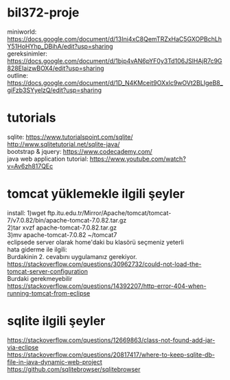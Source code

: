 # bil372-proje
miniworld:
https://docs.google.com/document/d/13Ini4xC8QemTRZxHaC5GXOPBchLhY51HoHYhp_DBihA/edit?usp=sharing<br />
gereksinimler:
https://docs.google.com/document/d/1bjp4vAN6pYF0y3Td106JSlHAjR7c9G828EIaizwBOX4/edit?usp=sharing<br />
outline:
https://docs.google.com/document/d/1D_N4KMceit9OXxlc9wOVt2BLIgeB8_giFzb3SYyelzQ/edit?usp=sharing<br />

# tutorials
sqlite: https://www.tutorialspoint.com/sqlite/ <br /> 
http://www.sqlitetutorial.net/sqlite-java/ <br /> 
bootstrap & jquery: https://www.codecademy.com/ <br />
java web application tutorial: https://www.youtube.com/watch?v=Av6zh817QEc <br />

# tomcat yüklemekle ilgili şeyler
install:
1)wget ftp.itu.edu.tr/Mirror/Apache/tomcat/tomcat-7/v7.0.82/bin/apache-tomcat-7.0.82.tar.gz <br />
2)tar xvzf apache-tomcat-7.0.82.tar.gz <br />
3)mv apache-tomcat-7.0.82 ~/tomcat7 <br />
eclipsede server olarak home'daki bu klasörü seçmeniz yeterli <br />
hata giderme ile ilgili: <br />
Burdakinin 2. cevabını uygulamanız gerekiyor. <br />
https://stackoverflow.com/questions/30962732/could-not-load-the-tomcat-server-configuration <br />
Burdaki gerekmeyebilir <br />
https://stackoverflow.com/questions/14392207/http-error-404-when-running-tomcat-from-eclipse<br />

# sqlite ilgili şeyler
https://stackoverflow.com/questions/12669863/class-not-found-add-jar-via-eclipse <br />
https://stackoverflow.com/questions/20817417/where-to-keep-sqlite-db-file-in-java-dynamic-web-project <br />
https://github.com/sqlitebrowser/sqlitebrowser

